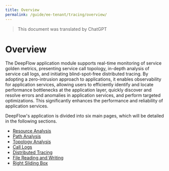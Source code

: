 ```yaml
---
title: Overview
permalink: /guide/ee-tenant/tracing/overview/
---
```


> This document was translated by ChatGPT

# Overview

The DeepFlow application module supports real-time monitoring of service golden metrics, presenting service call topology, in-depth analysis of service call logs, and initiating blind-spot-free distributed tracing. By adopting a zero-intrusion approach to applications, it enables observability for application services, allowing users to efficiently identify and locate performance bottlenecks at the application layer, quickly discover and resolve errors and anomalies in application services, and perform targeted optimizations. This significantly enhances the performance and reliability of application services.

DeepFlow's application is divided into six main pages, which will be detailed in the following sections.

- [Resource Analysis](./service-list/)
- [Path Analysis](./service-statistics/)
- [Topology Analysis](./path-topology/)
- [Call Logs](./call-log/)
- [Distributed Tracing](./call-chain-tracing/)
- [File Reading and Writing](./file-reading-and-writing/)
- [Right Sliding Box](./right-sliding-box/)